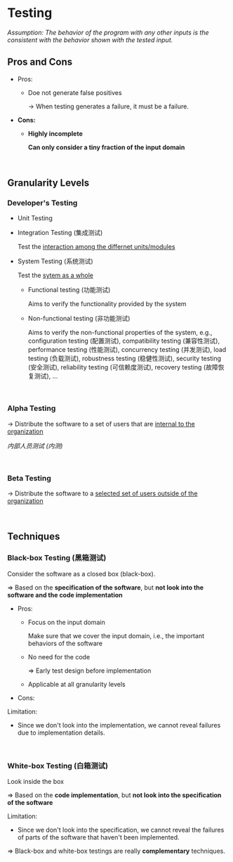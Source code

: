 # Testing

*Assumption: The behavior of the program with any other inputs is the consistent with the behavior shown with the tested input.*

## Pros and Cons

- Pros:

  - Doe not generate false positives

    -> When testing generates a failure, it must be a failure.

- **Cons:**

  - **Highly incomplete**

    **Can only consider a tiny fraction of the input domain**

<br>

## Granularity Levels

### Developer's Testing

* Unit Testing

* Integration Testing (集成测试)

  Test the <u>interaction among the differnet units/modules</u>

* System Testing (系统测试)

  Test the <u>sytem as a whole</u>

  * Functional testing (功能测试)

    Aims to verify the functionality provided by the system

  * Non-functional testing (非功能测试)

    Aims to verify the non-functional properties of the system, e.g., configuration testing (配置测试), compatibility testing (兼容性测试), performance testing (性能测试), concurrency testing (并发测试), load testing (负载测试), robustness testing (稳健性测试), security testing (安全测试), reliability testing (可信赖度测试), recovery testing (故障恢复测试), ...

<br>

### Alpha Testing

-> Distribute the software to a set of users that are <u>internal to the organization</u>

*内部人员测试 (内测)*

<br>

### Beta Testing

-> Distribute the software to a <u>selected set of users outside of the organization</u>

<br>

## Techniques

### Black-box Testing (黑箱测试)

Consider the software as a closed box (black-box).

=> Based on the **specification of the software**, but **not look into the software and the code implementation**

* Pros:

  * Focus on the input domain

    Make sure that we cover the input domain, i.e., the important behaviors of the software

  * No need for the code

    => Early test design before implementation

  * Applicable at all granularity levels

* Cons:

Limitation:

* Since we don't look into the implementation, we cannot reveal failures due to implementation details.

<br>

### White-box Testing (白箱测试)

Look inside the box

=> Based on the **code implementation**, but **not look into the specification of the software**

Limitation:

* Since we don't look into the specification, we cannot reveal the failures of parts of the software that haven't been implemented.

=> Black-box and white-box testings are really **complementary** techniques.